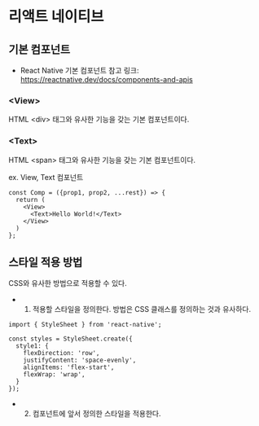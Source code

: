 # 리액트 네이티브

## 기본 컴포넌트

+ React Native 기본 컴포넌트 참고 링크: https://reactnative.dev/docs/components-and-apis

### \<View>

HTML \<div> 태그와 유사한 기능을 갖는 기본 컴포넌트이다.

### \<Text>

HTML \<span> 태그와 유사한 기능을 갖는 기본 컴포넌트이다.

ex. View, Text 컴포넌트

```react
const Comp = ({prop1, prop2, ...rest}) => {
  return (
    <View>
      <Text>Hello World!</Text>   
    </View>
  )
};
```


## 스타일 적용 방법

CSS와 유사한 방법으로 적용할 수 있다.

+ 1. 적용할 스타일을 정의한다. 방법은 CSS 클래스를 정의하는 것과 유사하다.
```react
import { StyleSheet } from 'react-native';

const styles = StyleSheet.create({
  style1: {
    flexDirection: 'row',
    justifyContent: 'space-evenly',
    alignItems: 'flex-start',
    flexWrap: 'wrap',
  }
});
```

+ 2. 컴포넌트에 앞서 정의한 스타일을 적용한다.



